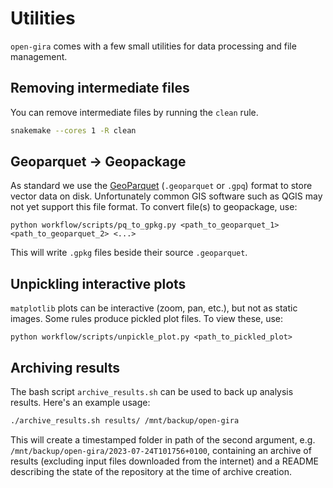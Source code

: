 # Utilities

`open-gira` comes with a few small utilities for data processing and file management.

## Removing intermediate files

You can remove intermediate files by running the `clean` rule.
```bash
snakemake --cores 1 -R clean
```

## Geoparquet -> Geopackage

As standard we use the [GeoParquet](https://geoparquet.org/) (`.geoparquet` or
`.gpq`) format to store vector data on disk. Unfortunately common GIS software
such as QGIS may not yet support this file format. To convert file(s) to
geopackage, use:

```
python workflow/scripts/pq_to_gpkg.py <path_to_geoparquet_1> <path_to_geoparquet_2> <...>
```

This will write `.gpkg` files beside their source `.geoparquet`.

## Unpickling interactive plots

`matplotlib` plots can be interactive (zoom, pan, etc.), but not as static
images. Some rules produce pickled plot files. To view these, use:
```
python workflow/scripts/unpickle_plot.py <path_to_pickled_plot>
```

## Archiving results

The bash script `archive_results.sh` can be used to back up analysis results.
Here's an example usage:
```bash
./archive_results.sh results/ /mnt/backup/open-gira
```

This will create a timestamped folder in path of the second argument, e.g.
`/mnt/backup/open-gira/2023-07-24T101756+0100`, containing an archive of results
(excluding input files downloaded from the internet) and a README describing the
state of the repository at the time of archive creation.